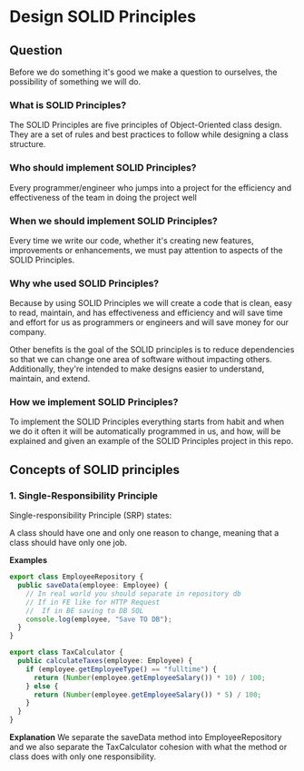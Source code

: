 # Design SOLID Principles

## Question

Before we do something it's good we make a question to ourselves, the possibility of something we will do.

### What is SOLID Principles?

The SOLID Principles are five principles of Object-Oriented class design. They are a set of rules and best practices to follow while designing a class structure.

### Who should implement SOLID Principles?

Every programmer/engineer who jumps into a project for the efficiency and effectiveness of the team in doing the project well

### When we should implement SOLID Principles?

Every time we write our code, whether it's creating new features, improvements or enhancements, we must pay attention to aspects of the SOLID Principles.

### Why whe used SOLID Principles?

Because by using SOLID Principles we will create a code that is clean, easy to read, maintain, and has effectiveness and efficiency and will save time and effort for us as programmers or engineers and will save money for our company.

Other benefits is the goal of the SOLID principles is to reduce dependencies so that we can change one area of software without impacting others. Additionally, they're intended to make designs easier to understand, maintain, and extend.

### How we implement SOLID Principles?

To implement the SOLID Principles everything starts from habit and when we do it often it will be automatically programmed in us, and how, will be explained and given an example of the SOLID Principles project in this repo.

## Concepts of SOLID principles

### 1. Single-Responsibility Principle

Single-responsibility Principle (SRP) states:

A class should have one and only one reason to change, meaning that a class should have only one job.

**Examples**

```typescript
export class EmployeeRepository {
  public saveData(employee: Employee) {
    // In real world you should separate in repository db
    // If in FE like for HTTP Request
    //  If in BE saving to DB SQL
    console.log(employee, "Save TO DB");
  }
}
```

```typescript
export class TaxCalculator {
  public calculateTaxes(employee: Employee) {
    if (employee.getEmployeeType() == "fulltime") {
      return (Number(employee.getEmployeeSalary()) * 10) / 100;
    } else {
      return (Number(employee.getEmployeeSalary()) * 5) / 100;
    }
  }
}
```

**Explanation**
We separate the saveData method into EmployeeRepository and we also separate the TaxCalculator cohesion with what the method or class does with only one responsibility.
